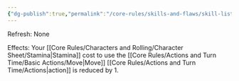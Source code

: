 ```yaml
---
{"dg-publish":true,"permalink":"/core-rules/skills-and-flaws/skill-list/agility/rank-6/moving-as-breathing/"}
---
```


Refresh: None

Effects:
Your [[Core Rules/Characters and Rolling/Character Sheet/Stamina\|Stamina]] cost to use the [[Core Rules/Actions and Turn Time/Basic Actions/Move\|Move]] [[Core Rules/Actions and Turn Time/Actions\|action]] is reduced by 1.